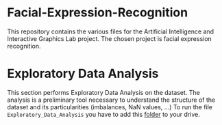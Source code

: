 # Facial-Expression-Recognition
This repository contains the various files for the Artificial Intelligence and Interactive Graphics Lab project. The chosen project is facial expression recognition.

# Exploratory Data Analysis
This section performs Exploratory Data Analysis on the dataset.
The analysis is a preliminary tool necessary to understand the structure of the dataset and its particularities (imbalances, NaN values, ...)
To run the file `Exploratory_Data_Analysis` you have to add this [folder](https://drive.google.com/drive/folders/1WnDjOJArsUH-G_ffOXXO7D7dZCs9lLyH?usp=sharing) to your drive.
